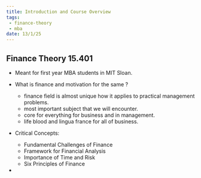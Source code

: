 ```yaml
---
title: Introduction and Course Overview 
tags:
 - finance-theory
 - mba
date: 13/1/25
---
```



## Finance Theory 15.401 

- Meant for first year MBA students in MIT Sloan.
- What is finance and motivation for the same ?
    - finance field is almost unique how it applies to practical management problems.
    - most important subject that we will encounter.
    - core for everything for business and in management.
    - life blood and lingua france for all of business.

- Critical Concepts:
    - Fundamental Challenges of Finance 
    - Framework for Financial Analysis
    - Importance of Time and Risk 
    - Six Principles of Finance 

- 